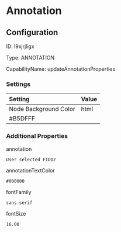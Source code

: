 # Annotation
## Configuration
ID:  l9xjrjligx

Type: ANNOTATION 

CapabilityName: updateAnnotationProperties

### Settings
| Setting | Value  |
| :------------------------ | ---------------------------------------- |
| Node Background Color | html 
#B5DFFF | 






### Additional Properties
annotation
```string 
User selected FIDO2
```


annotationTextColor
```html 
#000000
```


fontFamily
```string 
sans-serif
```


fontSize
```float64 
16.00
```




